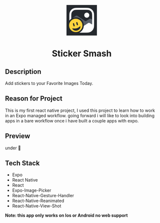 <div align='center'>
<img src="./assets/icon.png" height="100" width="100">
<h1> Sticker Smash </h1>
</div>

## Description

Add stickers to your Favorite Images Today.

## Reason for Project

This is my first react native project, I used this project to learn how to work in an Expo managed workflow. going forward i will like to look into building apps in a bare workflow once i have built a couple apps with expo.

## Preview

under :construction:

## Tech Stack

- Expo
- React Native
- React
- Expo-Image-Picker
- React-Native-Gesture-Handler
- React-Native-Reanimated
- React-Native-View-Shot

**Note: this app only works on Ios or Android no web support**